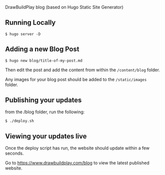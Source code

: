 DrawBuildPlay blog (based on Hugo Static Site Generator)

Running Locally
----------------

```$ hugo server -D```


Adding a new Blog Post
----------------------

```$ hugo new blog/title-of-my-post.md```

Then edit the post and add the content from within the `/content/blog` folder.

Any images for your blog post should be added to the `/static/images` folder.


Publishing your updates
-----------------------

from the /blog folder, run the following:

``` $ ./deploy.sh ```


Viewing your updates live
-------------------------

Once the deploy script has run, the website should update within a few seconds.

Go to https://www.drawbuildplay.com/blog to view the latest published website.


